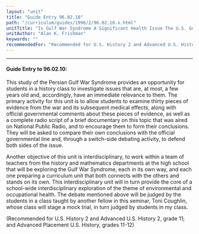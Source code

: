 ```yaml
---
layout: "unit"
title: "Guide Entry 96.02.10"
path: "/curriculum/guides/1996/2/96.02.10.x.html"
unitTitle: "Is Gulf War Syndrome A Significant Health Issue The U.S. Government Has Tried To Cover Up?"
unitAuthor: "Alan K. Frishman"
keywords: ""
recommendedFor: "Recommended for U.S. History 2 and Advanced U.S. History 2, grade 11; and Advanced Placement U.S. History, grades 11-12"
---
```

<body>
<hr/>
<h4>
Guide Entry to 96.02.10:
</h4>
This study of the Persian Gulf War Syndrome provides an opportunity for students in a history class to investigate issues that are, at most, a few years old and, accordingly, have an immediate relevance to them. The primary activity for this unit is to allow students to examine thirty pieces of evidence from the war and its subsequent medical effects, along with official governmental comments about these pieces of evidence, as well as a complete radio script of a brief documentary on this topic that was aired on National Public Radio, and to encourage them to form their conclusions.  They will be asked to compare their own conclusions with the official governmental line and, through a switch-side debating activity, to defend both sides of the issue.
<p>
Another objective of this unit is interdisciplinary, to work within a team of teachers from the history and mathematics departments at the high school that will be exploring the Gulf War Syndrome, each in its own way, and each one preparing a curriculum unit that both connects with the others and stands on its own. This interdisciplinary unit will in turn provide the core of a school-wide interdisciplinary exploration of the theme of environmental and occupational health. The debate mentioned above will be judged by the students in a class taught by another fellow in this seminar, Toni Coughlin, whose class will stage a mock trial, in turn judged by students in my class.
</p>
<p>
(Recommended for U.S. History 2 and Advanced U.S. History 2, grade 11; and Advanced Placement U.S. History, grades 11-12)
</p>
</body>